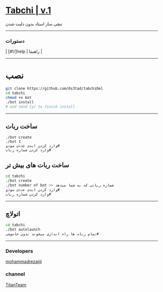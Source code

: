 # [Tabchi | v.1](https://telegram.me/Os3tad_team)

تبچی ساز استاد 
بدون دلیت شدن 


* * *

### دستورات


| [#!/]help | راهنما  |


* * *

# نصب

```sh
git clone https://github.com/Os3tad/tabchiDel
cd tabchi
chmod +x bot
./bot install
# and send [y] to finish install
```
* * *
## ساخت ربات
```
./bot create
./bot 1
وارد کردن ایدی عددی سودو#
وارد کردن شماره ربات#
```
## ساخت ربات های بیش تر

```sh
cd tabchi
./bot create
./bot number of bot >> شماره رباتی که به شما میدهد
وارد کردن ایدی عددی سودو#
وارد کردن شماره ربات#
```
* * *
## اتولاچ
```sh
cd tabchi
./bot autolaunch
تمام ربات ها راه اندازی میشوند بدون خاموشی#
```
***


### Developers
[mohammadrezajiji](https://telegram.me/Os3tad)
### channel
[TitanTeam](https://telegram.me/Os3tad_team)
